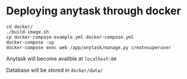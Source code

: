 # Deploying anytask through docker

```
cd docker/
./build-image.sh
cp docker-compose-example.yml docker-compose.yml
docker-compose -up
docker-compose exec web /app/anytask/manage.py createsuperuser
```

Anytask will become avalible at `localhost:80`

Database will be stored in `docker/data/`
